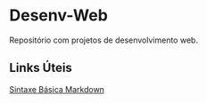 # Desenv-Web
Repositório com projetos de desenvolvimento web.

## Links Úteis
[Sintaxe Básica Markdown](https://www.markdownguide.org/basic-syntax/)
